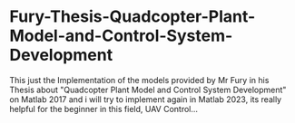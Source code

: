 # Fury-Thesis-Quadcopter-Plant-Model-and-Control-System-Development
This just the Implementation of the models provided by Mr Fury in his Thesis about "Quadcopter Plant Model and Control System Development" on Matlab 2017 and i will try to implement again in Matlab 2023, its really helpful for the beginner in this field, UAV Control...
